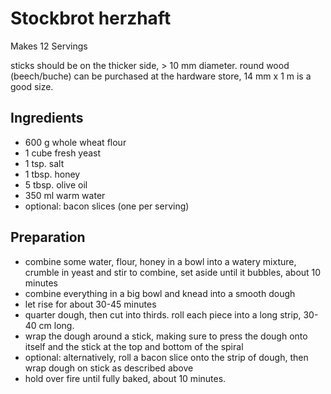Stockbrot herzhaft
=========

Makes 12 Servings

sticks should be on the thicker side, > 10 mm diameter. round wood (beech/buche) can be purchased at the hardware store, 14 mm x 1 m is a good size.

Ingredients
-----------
* 600 g whole wheat flour
* 1 cube fresh yeast
* 1 tsp. salt
* 1 tbsp. honey
* 5 tbsp. olive oil
* 350 ml warm water
* optional: bacon slices (one per serving)

Preparation
-----------
* combine some water, flour, honey in a bowl into a watery mixture, crumble in yeast and stir to combine, set aside until it bubbles, about 10 minutes
* combine everything in a big bowl and knead into a smooth dough
* let rise for about 30-45 minutes
* quarter dough, then cut into thirds. roll each piece into a long strip, 30-40 cm long.
* wrap the dough around a stick, making sure to press the dough onto itself and the stick at the top and bottom of the spiral
* optional: alternatively, roll a bacon slice onto the strip of dough, then wrap dough on stick as described above
* hold over fire until fully baked, about 10 minutes.
